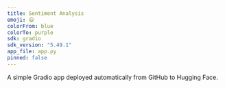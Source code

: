 ```yaml
---
title: Sentiment Analysis
emoji: 😃
colorFrom: blue
colorTo: purple
sdk: gradio
sdk_version: "5.49.1"
app_file: app.py
pinned: false
---
```


A simple Gradio app deployed automatically from GitHub to Hugging Face.
